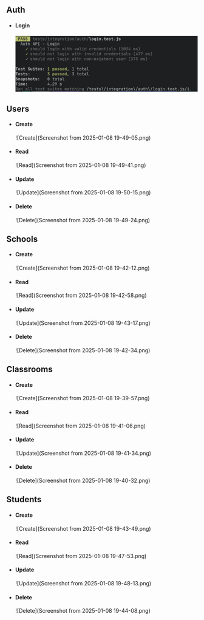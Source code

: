 ## Auth
- #### Login  
  ![Login](1.png)

## Users
- #### Create  
  ![Create](Screenshot from 2025-01-08 19-49-05.png)
- #### Read  
  ![Read](Screenshot from 2025-01-08 19-49-41.png)
- #### Update  
  ![Update](Screenshot from 2025-01-08 19-50-15.png)
- #### Delete  
  ![Delete](Screenshot from 2025-01-08 19-49-24.png)

## Schools
- #### Create  
  ![Create](Screenshot from 2025-01-08 19-42-12.png)
- #### Read  
  ![Read](Screenshot from 2025-01-08 19-42-58.png)
- #### Update  
  ![Update](Screenshot from 2025-01-08 19-43-17.png)
- #### Delete  
  ![Delete](Screenshot from 2025-01-08 19-42-34.png)

## Classrooms
- #### Create  
  ![Create](Screenshot from 2025-01-08 19-39-57.png)
- #### Read  
  ![Read](Screenshot from 2025-01-08 19-41-06.png)
- #### Update  
  ![Update](Screenshot from 2025-01-08 19-41-34.png)
- #### Delete  
  ![Delete](Screenshot from 2025-01-08 19-40-32.png)

## Students
- #### Create  
  ![Create](Screenshot from 2025-01-08 19-43-49.png)
- #### Read  
  ![Read](Screenshot from 2025-01-08 19-47-53.png)
- #### Update  
  ![Update](Screenshot from 2025-01-08 19-48-13.png)
- #### Delete  
  ![Delete](Screenshot from 2025-01-08 19-44-08.png)
